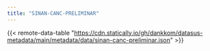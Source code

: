 ```yaml
---
title: "SINAN-CANC-PRELIMINAR"
---
```


{{< remote-data-table "https://cdn.statically.io/gh/dankkom/datasus-metadata/main/metadata/data/sinan-canc-preliminar.json" >}}
